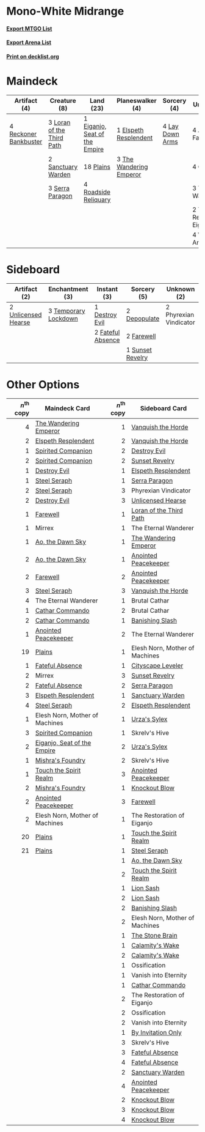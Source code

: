 # Mono-White Midrange

#### [Export MTGO List](../collection/Mono-White%20Midrange/Mono-White%20Midrange.txt)
#### [Export Arena List](../collection/Mono-White%20Midrange/Mono-White%20Midrange_arena.txt)
#### [Print on decklist.org](http://decklist.org/?deckmain=4%09Ambitious%20Farmhand%0A1%09Eiganjo,%20Seat%20of%20the%20Empire%0A1%09Elspeth%20Resplendent%0A4%09Lay%20Down%20Arms%0A3%09Loran%20of%20the%20Third%20Path%0A4%09Ossification%0A18%09Plains%0A4%09Reckoner%20Bankbuster%0A4%09Roadside%20Reliquary%0A2%09Sanctuary%20Warden%0A3%09Serra%20Paragon%0A3%09The%20Eternal%20Wanderer%0A2%09The%20Restoration%20of%20Eiganjo%0A3%09The%20Wandering%20Emperor%0A4%09Wedding%20Announcement&deckside=2%09Depopulate%0A1%09Destroy%20Evil%0A2%09Farewell%0A2%09Fateful%20Absence%0A2%09Phyrexian%20Vindicator%0A1%09Sunset%20Revelry%0A3%09Temporary%20Lockdown%0A2%09Unlicensed%20Hearse)
# Maindeck

|                                          Artifact (4)                                          |                                            Creature (8)                                            |                                               Land (23)                                                |                                         Planeswalker (4)                                         |                                       Sorcery (4)                                        |        Unknown (17)        |
|------------------------------------------------------------------------------------------------|----------------------------------------------------------------------------------------------------|--------------------------------------------------------------------------------------------------------|--------------------------------------------------------------------------------------------------|------------------------------------------------------------------------------------------|----------------------------|
|4 [Reckoner Bankbuster](http://gatherer.wizards.com/Pages/Card/Details.aspx?multiverseid=548568)|3 [Loran of the Third Path](http://gatherer.wizards.com/Pages/Card/Details.aspx?multiverseid=583597)|1 [Eiganjo, Seat of the Empire](http://gatherer.wizards.com/Pages/Card/Details.aspx?multiverseid=548581)|1 [Elspeth Resplendent](http://gatherer.wizards.com/Pages/Card/Details.aspx?multiverseid=555212)  |4 [Lay Down Arms](http://gatherer.wizards.com/Pages/Card/Details.aspx?multiverseid=583596)|4 Ambitious Farmhand        |
|                                                                                                |2 [Sanctuary Warden](http://gatherer.wizards.com/Pages/Card/Details.aspx?multiverseid=555231)       |18 [Plains](http://gatherer.wizards.com/Pages/Card/Details.aspx?multiverseid=439856)                    |3 [The Wandering Emperor](http://gatherer.wizards.com/Pages/Card/Details.aspx?multiverseid=548337)|                                                                                          |4 Ossification              |
|                                                                                                |3 [Serra Paragon](http://gatherer.wizards.com/Pages/Card/Details.aspx?multiverseid=574512)          |4 [Roadside Reliquary](http://gatherer.wizards.com/Pages/Card/Details.aspx?multiverseid=548585)         |                                                                                                  |                                                                                          |3 The Eternal Wanderer      |
|                                                                                                |                                                                                                    |                                                                                                        |                                                                                                  |                                                                                          |2 The Restoration of Eiganjo|
|                                                                                                |                                                                                                    |                                                                                                        |                                                                                                  |                                                                                          |4 Wedding Announcement      |


# Sideboard

|                                         Artifact (2)                                         |                                        Enchantment (3)                                        |                                        Instant (3)                                         |                                        Sorcery (5)                                        |     Unknown (2)      |
|----------------------------------------------------------------------------------------------|-----------------------------------------------------------------------------------------------|--------------------------------------------------------------------------------------------|-------------------------------------------------------------------------------------------|----------------------|
|2 [Unlicensed Hearse](http://gatherer.wizards.com/Pages/Card/Details.aspx?multiverseid=555447)|3 [Temporary Lockdown](http://gatherer.wizards.com/Pages/Card/Details.aspx?multiverseid=574516)|1 [Destroy Evil](http://gatherer.wizards.com/Pages/Card/Details.aspx?multiverseid=574497)   |2 [Depopulate](http://gatherer.wizards.com/Pages/Card/Details.aspx?multiverseid=555211)    |2 Phyrexian Vindicator|
|                                                                                              |                                                                                               |2 [Fateful Absence](http://gatherer.wizards.com/Pages/Card/Details.aspx?multiverseid=534774)|2 [Farewell](http://gatherer.wizards.com/Pages/Card/Details.aspx?multiverseid=548306)      |                      |
|                                                                                              |                                                                                               |                                                                                            |1 [Sunset Revelry](http://gatherer.wizards.com/Pages/Card/Details.aspx?multiverseid=534796)|                      |


# Other Options

|*n*<sup>th</sup> copy|                                            Maindeck Card                                             |*n*<sup>th</sup> copy|                                          Sideboard Card                                          |
|--------------------:|------------------------------------------------------------------------------------------------------|--------------------:|--------------------------------------------------------------------------------------------------|
|                    4|[The Wandering Emperor](http://gatherer.wizards.com/Pages/Card/Details.aspx?multiverseid=548337)      |                    1|[Vanquish the Horde](http://gatherer.wizards.com/Pages/Card/Details.aspx?multiverseid=534799)     |
|                    2|[Elspeth Resplendent](http://gatherer.wizards.com/Pages/Card/Details.aspx?multiverseid=555212)        |                    2|[Vanquish the Horde](http://gatherer.wizards.com/Pages/Card/Details.aspx?multiverseid=534799)     |
|                    1|[Spirited Companion](http://gatherer.wizards.com/Pages/Card/Details.aspx?multiverseid=548333)         |                    2|[Destroy Evil](http://gatherer.wizards.com/Pages/Card/Details.aspx?multiverseid=574497)           |
|                    2|[Spirited Companion](http://gatherer.wizards.com/Pages/Card/Details.aspx?multiverseid=548333)         |                    2|[Sunset Revelry](http://gatherer.wizards.com/Pages/Card/Details.aspx?multiverseid=534796)         |
|                    1|[Destroy Evil](http://gatherer.wizards.com/Pages/Card/Details.aspx?multiverseid=574497)               |                    1|[Elspeth Resplendent](http://gatherer.wizards.com/Pages/Card/Details.aspx?multiverseid=555212)    |
|                    1|[Steel Seraph](http://gatherer.wizards.com/Pages/Card/Details.aspx?multiverseid=583623)               |                    1|[Serra Paragon](http://gatherer.wizards.com/Pages/Card/Details.aspx?multiverseid=574512)          |
|                    2|[Steel Seraph](http://gatherer.wizards.com/Pages/Card/Details.aspx?multiverseid=583623)               |                    3|Phyrexian Vindicator                                                                              |
|                    2|[Destroy Evil](http://gatherer.wizards.com/Pages/Card/Details.aspx?multiverseid=574497)               |                    3|[Unlicensed Hearse](http://gatherer.wizards.com/Pages/Card/Details.aspx?multiverseid=555447)      |
|                    1|[Farewell](http://gatherer.wizards.com/Pages/Card/Details.aspx?multiverseid=548306)                   |                    1|[Loran of the Third Path](http://gatherer.wizards.com/Pages/Card/Details.aspx?multiverseid=583597)|
|                    1|Mirrex                                                                                                |                    1|The Eternal Wanderer                                                                              |
|                    1|[Ao, the Dawn Sky](http://gatherer.wizards.com/Pages/Card/Details.aspx?multiverseid=548292)           |                    1|[The Wandering Emperor](http://gatherer.wizards.com/Pages/Card/Details.aspx?multiverseid=548337)  |
|                    2|[Ao, the Dawn Sky](http://gatherer.wizards.com/Pages/Card/Details.aspx?multiverseid=548292)           |                    1|[Anointed Peacekeeper](http://gatherer.wizards.com/Pages/Card/Details.aspx?multiverseid=574482)   |
|                    2|[Farewell](http://gatherer.wizards.com/Pages/Card/Details.aspx?multiverseid=548306)                   |                    2|[Anointed Peacekeeper](http://gatherer.wizards.com/Pages/Card/Details.aspx?multiverseid=574482)   |
|                    3|[Steel Seraph](http://gatherer.wizards.com/Pages/Card/Details.aspx?multiverseid=583623)               |                    3|[Vanquish the Horde](http://gatherer.wizards.com/Pages/Card/Details.aspx?multiverseid=534799)     |
|                    4|The Eternal Wanderer                                                                                  |                    1|Brutal Cathar                                                                                     |
|                    1|[Cathar Commando](http://gatherer.wizards.com/Pages/Card/Details.aspx?multiverseid=534764)            |                    2|Brutal Cathar                                                                                     |
|                    2|[Cathar Commando](http://gatherer.wizards.com/Pages/Card/Details.aspx?multiverseid=534764)            |                    1|[Banishing Slash](http://gatherer.wizards.com/Pages/Card/Details.aspx?multiverseid=548293)        |
|                    1|[Anointed Peacekeeper](http://gatherer.wizards.com/Pages/Card/Details.aspx?multiverseid=574482)       |                    2|The Eternal Wanderer                                                                              |
|                   19|[Plains](http://gatherer.wizards.com/Pages/Card/Details.aspx?multiverseid=439856)                     |                    1|Elesh Norn, Mother of Machines                                                                    |
|                    1|[Fateful Absence](http://gatherer.wizards.com/Pages/Card/Details.aspx?multiverseid=534774)            |                    1|[Cityscape Leveler](http://gatherer.wizards.com/Pages/Card/Details.aspx?multiverseid=583814)      |
|                    2|Mirrex                                                                                                |                    3|[Sunset Revelry](http://gatherer.wizards.com/Pages/Card/Details.aspx?multiverseid=534796)         |
|                    2|[Fateful Absence](http://gatherer.wizards.com/Pages/Card/Details.aspx?multiverseid=534774)            |                    2|[Serra Paragon](http://gatherer.wizards.com/Pages/Card/Details.aspx?multiverseid=574512)          |
|                    3|[Elspeth Resplendent](http://gatherer.wizards.com/Pages/Card/Details.aspx?multiverseid=555212)        |                    1|[Sanctuary Warden](http://gatherer.wizards.com/Pages/Card/Details.aspx?multiverseid=555231)       |
|                    4|[Steel Seraph](http://gatherer.wizards.com/Pages/Card/Details.aspx?multiverseid=583623)               |                    2|[Elspeth Resplendent](http://gatherer.wizards.com/Pages/Card/Details.aspx?multiverseid=555212)    |
|                    1|Elesh Norn, Mother of Machines                                                                        |                    1|[Urza's Sylex](http://gatherer.wizards.com/Pages/Card/Details.aspx?multiverseid=583625)           |
|                    3|[Spirited Companion](http://gatherer.wizards.com/Pages/Card/Details.aspx?multiverseid=548333)         |                    1|Skrelv's Hive                                                                                     |
|                    2|[Eiganjo, Seat of the Empire](http://gatherer.wizards.com/Pages/Card/Details.aspx?multiverseid=548581)|                    2|[Urza's Sylex](http://gatherer.wizards.com/Pages/Card/Details.aspx?multiverseid=583625)           |
|                    1|[Mishra's Foundry](http://gatherer.wizards.com/Pages/Card/Details.aspx?multiverseid=583844)           |                    2|Skrelv's Hive                                                                                     |
|                    1|[Touch the Spirit Realm](http://gatherer.wizards.com/Pages/Card/Details.aspx?multiverseid=548335)     |                    3|[Anointed Peacekeeper](http://gatherer.wizards.com/Pages/Card/Details.aspx?multiverseid=574482)   |
|                    2|[Mishra's Foundry](http://gatherer.wizards.com/Pages/Card/Details.aspx?multiverseid=583844)           |                    1|[Knockout Blow](http://gatherer.wizards.com/Pages/Card/Details.aspx?multiverseid=555221)          |
|                    2|[Anointed Peacekeeper](http://gatherer.wizards.com/Pages/Card/Details.aspx?multiverseid=574482)       |                    3|[Farewell](http://gatherer.wizards.com/Pages/Card/Details.aspx?multiverseid=548306)               |
|                    2|Elesh Norn, Mother of Machines                                                                        |                    1|The Restoration of Eiganjo                                                                        |
|                   20|[Plains](http://gatherer.wizards.com/Pages/Card/Details.aspx?multiverseid=439856)                     |                    1|[Touch the Spirit Realm](http://gatherer.wizards.com/Pages/Card/Details.aspx?multiverseid=548335) |
|                   21|[Plains](http://gatherer.wizards.com/Pages/Card/Details.aspx?multiverseid=439856)                     |                    1|[Steel Seraph](http://gatherer.wizards.com/Pages/Card/Details.aspx?multiverseid=583623)           |
|                     |                                                                                                      |                    1|[Ao, the Dawn Sky](http://gatherer.wizards.com/Pages/Card/Details.aspx?multiverseid=548292)       |
|                     |                                                                                                      |                    2|[Touch the Spirit Realm](http://gatherer.wizards.com/Pages/Card/Details.aspx?multiverseid=548335) |
|                     |                                                                                                      |                    1|[Lion Sash](http://gatherer.wizards.com/Pages/Card/Details.aspx?multiverseid=548319)              |
|                     |                                                                                                      |                    2|[Lion Sash](http://gatherer.wizards.com/Pages/Card/Details.aspx?multiverseid=548319)              |
|                     |                                                                                                      |                    2|[Banishing Slash](http://gatherer.wizards.com/Pages/Card/Details.aspx?multiverseid=548293)        |
|                     |                                                                                                      |                    2|Elesh Norn, Mother of Machines                                                                    |
|                     |                                                                                                      |                    1|[The Stone Brain](http://gatherer.wizards.com/Pages/Card/Details.aspx?multiverseid=583827)        |
|                     |                                                                                                      |                    1|[Calamity's Wake](http://gatherer.wizards.com/Pages/Card/Details.aspx?multiverseid=583589)        |
|                     |                                                                                                      |                    2|[Calamity's Wake](http://gatherer.wizards.com/Pages/Card/Details.aspx?multiverseid=583589)        |
|                     |                                                                                                      |                    1|Ossification                                                                                      |
|                     |                                                                                                      |                    1|Vanish into Eternity                                                                              |
|                     |                                                                                                      |                    1|[Cathar Commando](http://gatherer.wizards.com/Pages/Card/Details.aspx?multiverseid=534764)        |
|                     |                                                                                                      |                    2|The Restoration of Eiganjo                                                                        |
|                     |                                                                                                      |                    2|Ossification                                                                                      |
|                     |                                                                                                      |                    2|Vanish into Eternity                                                                              |
|                     |                                                                                                      |                    1|[By Invitation Only](http://gatherer.wizards.com/Pages/Card/Details.aspx?multiverseid=540832)     |
|                     |                                                                                                      |                    3|Skrelv's Hive                                                                                     |
|                     |                                                                                                      |                    3|[Fateful Absence](http://gatherer.wizards.com/Pages/Card/Details.aspx?multiverseid=534774)        |
|                     |                                                                                                      |                    4|[Fateful Absence](http://gatherer.wizards.com/Pages/Card/Details.aspx?multiverseid=534774)        |
|                     |                                                                                                      |                    2|[Sanctuary Warden](http://gatherer.wizards.com/Pages/Card/Details.aspx?multiverseid=555231)       |
|                     |                                                                                                      |                    4|[Anointed Peacekeeper](http://gatherer.wizards.com/Pages/Card/Details.aspx?multiverseid=574482)   |
|                     |                                                                                                      |                    2|[Knockout Blow](http://gatherer.wizards.com/Pages/Card/Details.aspx?multiverseid=555221)          |
|                     |                                                                                                      |                    3|[Knockout Blow](http://gatherer.wizards.com/Pages/Card/Details.aspx?multiverseid=555221)          |
|                     |                                                                                                      |                    4|[Knockout Blow](http://gatherer.wizards.com/Pages/Card/Details.aspx?multiverseid=555221)          |

